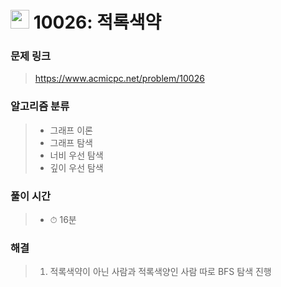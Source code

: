 # <img src="https://static.solved.ac/tier_small/11.svg" width=30> 10026: 적록색약 

### 문제 링크
> https://www.acmicpc.net/problem/10026

### 알고리즘 분류
>- 그래프 이론
>- 그래프 탐색
>- 너비 우선 탐색
>- 깊이 우선 탐색

### 풀이 시간
>- ⏱ 16분

### 해결
> 1. 적록색약이 아닌 사람과 적록색양인 사람 따로 BFS 탐색 진행